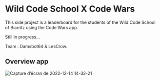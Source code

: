# Wild Code School X Code Wars

This side project is a leaderboard for the students of the Wild Code School of Biarritz using the Code Wars app.

Still in progress...

Team : Damsbot64 & LesCrow.

## Overview app

![Capture d’écran de 2022-12-14 14-32-21](https://user-images.githubusercontent.com/94840673/207608941-ba31fd9a-170d-4ebb-a10c-4436e8b7d278.png)


